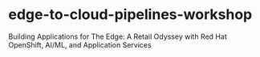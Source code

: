 # edge-to-cloud-pipelines-workshop
Building Applications for The Edge: A Retail Odyssey with Red Hat OpenShift, AI/ML, and Application Services
